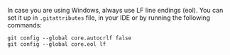 In case you are using Windows, always use LF line endings (eol).
You can set it up in `.gitattributes` file, in your IDE or by running the following commands:
```
git config --global core.autocrlf false
git config --global core.eol lf
```